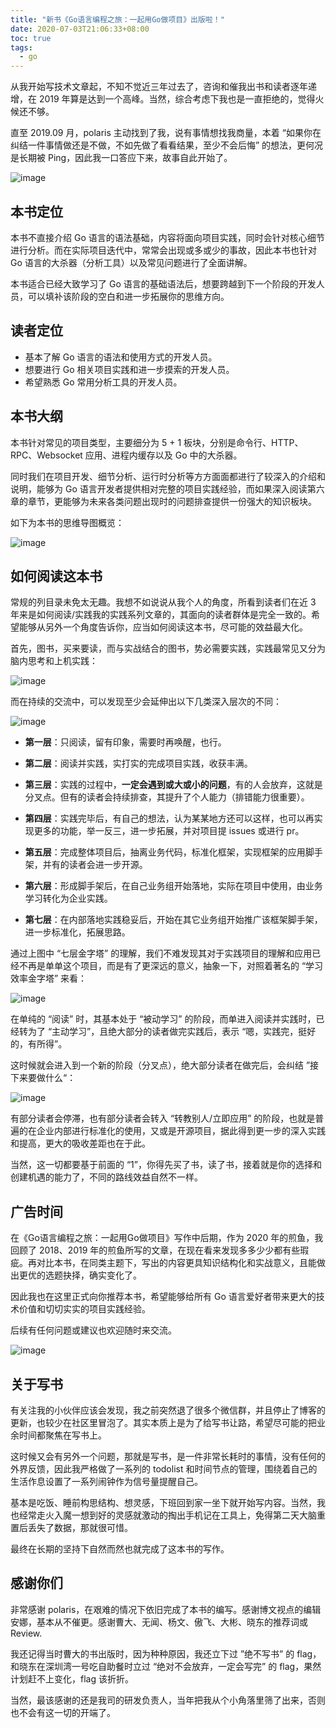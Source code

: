 ```yaml
---
title: "新书《Go语言编程之旅：一起用Go做项目》出版啦！"
date: 2020-07-03T21:06:33+08:00
toc: true
tags: 
  - go
---
```


从我开始写技术文章起，不知不觉近三年过去了，咨询和催我出书和读者逐年递增，在 2019 年算是达到一个高峰。当然，综合考虑下我也是一直拒绝的，觉得火候还不够。

直至 2019.09 月，polaris 主动找到了我，说有事情想找我商量，本着 “如果你在纠结一件事情做还是不做，不如先做了看看结果，至少不会后悔” 的想法，更何况是长期被 Ping，因此我一口答应下来，故事自此开始了。

![image](https://image.eddycjy.com/04737f7b3e5567224fd2bc93f352203d.jpeg)

## 本书定位

本书不直接介绍 Go 语言的语法基础，内容将面向项目实践，同时会针对核心细节进行分析。而在实际项目迭代中，常常会出现或多或少的事故，因此本书也针对 Go 语言的大杀器（分析工具）以及常见问题进行了全面讲解。

本书适合已经大致学习了 Go 语言的基础语法后，想要跨越到下一个阶段的开发人员，可以填补该阶段的空白和进一步拓展你的思维方向。

## 读者定位

- 基本了解 Go 语言的语法和使用方式的开发人员。
- 想要进行 Go 相关项目实践和进一步摸索的开发人员。
- 希望熟悉 Go 常用分析工具的开发人员。

## 本书大纲

本书针对常见的项目类型，主要细分为 5 + 1 板块，分别是命令行、HTTP、RPC、Websocket 应用、进程内缓存以及 Go 中的大杀器。

同时我们在项目开发、细节分析、运行时分析等方方面面都进行了较深入的介绍和说明，能够为 Go 语言开发者提供相对完整的项目实践经验，而如果深入阅读第六章的章节，更能够为未来各类问题出现时的问题排查提供一份强大的知识板块。

如下为本书的思维导图概览：

![image](https://image.eddycjy.com/e5eafb17140fdc06830b838eb7fb0468.png)

## 如何阅读这本书

常规的列目录未免太无趣。我想不如说说从我个人的角度，所看到读者们在近 3 年来是如何阅读/实践我的实践系列文章的，其面向的读者群体是完全一致的。希望能够从另外一个角度告诉你，应当如何阅读这本书，尽可能的效益最大化。

首先，图书，买来要读，而与实战结合的图书，势必需要实践，实践最常见又分为脑内思考和上机实践：

![image](https://image.eddycjy.com/a6faa89061d62be755b715607e2563b8.jpg)

而在持续的交流中，可以发现至少会延伸出以下几类深入层次的不同：

![image](https://image.eddycjy.com/e3b17b0867e66bda4b5c6fb24ddcebc9.jpg)

- **第一层**：只阅读，留有印象，需要时再唤醒，也行。

- **第二层**：阅读并实践，实打实的完成项目实践，收获丰满。

- **第三层**：实践的过程中，**一定会遇到或大或小的问题**，有的人会放弃，这就是分叉点。但有的读者会持续排查，其提升了个人能力（排错能力很重要）。

- **第四层**：实践完毕后，有自己的想法，认为某某地方还可以这样，也可以再实现更多的功能，举一反三，进一步拓展，并对项目提 issues 或进行 pr。

- **第五层**：完成整体项目后，抽离业务代码，标准化框架，实现框架的应用脚手架，并有的读者会进一步开源。

- **第六层**：形成脚手架后，在自己业务组开始落地，实际在项目中使用，由业务学习转化为企业实践。

- **第七层**：在内部落地实践稳妥后，开始在其它业务组开始推广该框架脚手架，进一步标准化，拓展思路。

通过上图中 “七层金字塔” 的理解，我们不难发现其对于实践项目的理解和应用已经不再是单单这个项目，而是有了更深远的意义，抽象一下，对照着著名的 “学习效率金字塔” 来看：

![image](https://image.eddycjy.com/a35394d0ab562efaac8367c3eeff4b07.jpg)

在单纯的 “阅读” 时，其基本处于 “被动学习” 的阶段，而单进入阅读并实践时，已经转为了 “主动学习”，且绝大部分的读者做完实践后，表示 “嗯，实践完，挺好的，有所得”。

这时候就会进入到一个新的阶段（分叉点），绝大部分读者在做完后，会纠结 ”接下来要做什么“：

![image](https://image.eddycjy.com/16c678d883fe3b4e1db5fa99dfd0b302.jpg)

有部分读者会停滞，也有部分读者会转入 “转教别人/立即应用” 的阶段，也就是普遍的在企业内部进行标准化的使用，又或是开源项目，据此得到更一步的深入实践和提高，更大的吸收差距也在于此。

当然，这一切都要基于前面的 “1”，你得先买了书，读了书，接着就是你的选择和创建机遇的能力了，不同的路线效益自然不一样。

## 广告时间

在《Go语言编程之旅：一起用Go做项目》写作中后期，作为 2020 年的煎鱼，我回顾了 2018、2019 年的煎鱼所写的文章，在现在看来发现多多少少都有些瑕疵。再对比本书，在同类主题下，写出的内容更具知识结构化和实战意义，且能做出更优的选题抉择，确实变化了。

因此我也在这里正式向你推荐本书，希望能够给所有 Go 语言爱好者带来更大的技术价值和切切实实的项目实践经验。

后续有任何问题或建议也欢迎随时来交流。

![image](https://image.eddycjy.com/2b7e6446c9eaeeef1658b595bd58512a.jpeg)

## 关于写书

有关注我的小伙伴应该会发现，我之前突然退了很多个微信群，并且停止了博客的更新，也较少在社区里冒泡了。其实本质上是为了给写书让路，希望尽可能的把业余时间都聚焦在写书上。

这时候又会有另外一个问题，那就是写书，是一件非常长耗时的事情，没有任何的外界反馈，因此我严格做了一系列的 todolist 和时间节点的管理，围绕着自己的生活作息设置了一系列闹钟作为信号量提醒自己。

基本是吃饭、睡前构思结构、想灵感，下班回到家一坐下就开始写内容。当然，我也经常走火入魔一想到好的灵感就激动的掏出手机记在工具上，免得第二天大脑重置后丢失了数据，那就很可惜。

最终在长期的坚持下自然而然也就完成了这本书的写作。

## 感谢你们

非常感谢 polaris，在艰难的情况下依旧完成了本书的编写。感谢博文视点的编辑安娜，基本从不催更。感谢曹大、无闻、杨文、傲飞、大彬、晓东的推荐词或 Review.

我还记得当时曹大的书出版时，因为种种原因，我还立下过 ”绝不写书” 的 flag，和晓东在深圳湾一号吃自助餐时立过 “绝对不会放弃，一定会写完” 的 flag，果然计划赶不上变化，flag 该折折。

当然，最该感谢的还是我司的研发负责人，当年把我从个小角落里筛了出来，否则也不会有这一切的开端了。